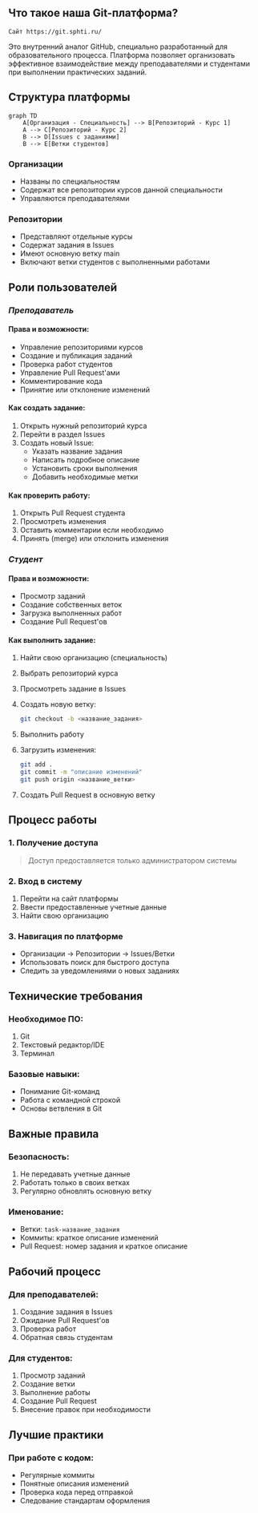 ## Что такое наша Git-платформа?

```
Сайт https://git.sphti.ru/
```

Это внутренний аналог GitHub, специально разработанный для образовательного процесса. Платформа позволяет организовать эффективное взаимодействие между преподавателями и студентами при выполнении практических заданий.

## Структура платформы

```mermaid
graph TD
    A[Организация - Специальность] --> B[Репозиторий - Курс 1]
    A --> C[Репозиторий - Курс 2]
    B --> D[Issues с заданиями]
    B --> E[Ветки студентов]
```

### Организации

- Названы по специальностям
- Содержат все репозитории курсов данной специальности
- Управляются преподавателями

### Репозитории

- Представляют отдельные курсы
- Содержат задания в Issues
- Имеют основную ветку main
- Включают ветки студентов с выполненными работами

## Роли пользователей

### *Преподаватель*

#### Права и возможности:

- Управление репозиториями курсов
- Создание и публикация заданий
- Проверка работ студентов
- Управление Pull Request'ами
- Комментирование кода
- Принятие или отклонение изменений

#### Как создать задание:

1. Открыть нужный репозиторий курса
2. Перейти в раздел Issues
3. Создать новый Issue:
   - Указать название задания
   - Написать подробное описание
   - Установить сроки выполнения
   - Добавить необходимые метки

#### Как проверить работу:

1. Открыть Pull Request студента
2. Просмотреть изменения
3. Оставить комментарии если необходимо
4. Принять (merge) или отклонить изменения

###  *Студент*

#### Права и возможности:

- Просмотр заданий
- Создание собственных веток
- Загрузка выполненных работ
- Создание Pull Request'ов

#### Как выполнить задание:

1. Найти свою организацию (специальность)
2. Выбрать репозиторий курса
3. Просмотреть задание в Issues
4. Создать новую ветку:

   ```bash
   git checkout -b <название_задания>
   ```

1. Выполнить работу
2. Загрузить изменения:

   ```bash
   git add .
   git commit -m "описание изменений"
   git push origin <название_ветки>
   ```
   
1. Создать Pull Request в основную ветку

## Процесс работы

### 1. Получение доступа

> Доступ предоставляется только администратором системы

### 2. Вход в систему

1. Перейти на сайт платформы
2. Ввести предоставленные учетные данные
3. Найти свою организацию

### 3. Навигация по платформе

- Организации → Репозитории → Issues/Ветки
- Использовать поиск для быстрого доступа
- Следить за уведомлениями о новых заданиях

## Технические требования

### Необходимое ПО:

1. Git
2. Текстовый редактор/IDE
3. Терминал

### Базовые навыки:

- Понимание Git-команд
- Работа с командной строкой
- Основы ветвления в Git

## Важные правила

### Безопасность:

1. Не передавать учетные данные
2. Работать только в своих ветках
3. Регулярно обновлять основную ветку

### Именование:

- Ветки: `task-название_задания`
- Коммиты: краткое описание изменений
- Pull Request: номер задания и краткое описание

## Рабочий процесс

### Для преподавателей:

1. Создание задания в Issues
2. Ожидание Pull Request'ов
3. Проверка работ
4. Обратная связь студентам

### Для студентов:

1. Просмотр заданий
2. Создание ветки
3. Выполнение работы
4. Создание Pull Request
5. Внесение правок при необходимости

## Лучшие практики

### При работе с кодом:

- Регулярные коммиты
- Понятные описания изменений
- Проверка кода перед отправкой
- Следование стандартам оформления